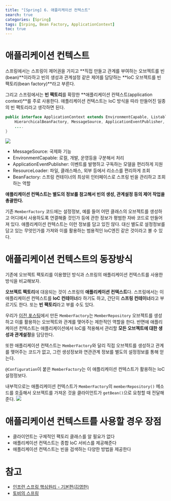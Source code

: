 ```yaml
---
title: "[Spring] 6. 애플리케이션 컨텍스트"
search: true
categories: [Spring]
tags: [Srping, Bean Factory, ApplicationContext]
toc: true
---
```




# 애플리케이션 컨텍스트

스프링에서는 스프링이 제어권을 가지고 **직접 만들고 관계를 부여하는 오브젝트를 빈(bean)**이라하고
빈의 생성과 관계설정 같은 제어를 담당하는 **IoC 오브젝트를 빈 팩토리(bean factory)**라고 부른다.

그리고 스프링에서는 **빈 팩토리**를 확장한 **애플리케이션 컨텍스트(application context)**를 주로 사용한다.
애플리케이션 컨텍스트는 IoC 방식을 따라 만들어진 일종의 빈 팩토리라고 생각하면 된다.

```java
public interface ApplicationContext extends EnvironmentCapable, ListableBeanFactory,
    HierarchicalBeanFactory, MessageSource, ApplicationEventPublisher, ResourcePatternResolver {
    ....
}
```
![]({{site.url}}/assets/img/post/spring/03/img01.PNG)

 - MessageSource: 국제화 기능
 - EnvironmentCapable: 로컬, 개발, 운영등을 구분해서 처리
 - ApplicationEventPublisher: 이벤트를 발행하고 구독하는 모델을 편리하게 지원
 - ResourceLoader: 파일, 클래스패스, 외부 등에서 리소스를 편리하게 조회
 - BeanFactory: 스프링 컨테이너의 최상위 인터페이스로 스프링 빈을 관리하고 조회하는 역할

**애플리케이션 컨텍스트는 별도의 정보를 참고해서 빈의 생성, 관계설정 등의 제어 작업을 총괄한다.**

기존 `MemberFactory` 코드에는 설정정보, 예를 들어 어떤 클래스의 오브젝트를 생성하고 어디에서 사용하도록 연결해줄 것인가 등에 관한 정보가
평범한 자바 코드로 만들어져 있다. 애플리케이션 컨텍스트는 이런 정보를 담고 있진 않다.
대신 별도로 설정정보를 담고 있는 무엇인가를 가져와 이를 활용하는 범용적인 IoC엔진 같은 것이라고 볼 수 있다.

# 애플리케이션 컨텍스트의 동장방식

기존에 오브젝트 팩토리를 이용했던 방식과 스프링의 애플리케이션 컨텍스트를 사용한 방식을 비교해보자.

**오브젝트 팩토리**에 대응되는 것이 스프링의 **애플리케이션 컨텍스트**다. 스프링에서는 이 애플리케이션 컨텍스트를 **IoC 컨테이너**라 하기도 하고,
간단히 **스프링 컨테이너**라고 부르기도 한다. 또는 **빈 팩토리**라고 부를 수도 있다.

우리가 [이전 포스팅]({{site.url}}/posts/spring-05)에서 만든 `MemberFactory`는 `MemberRepository` 오브젝트를 생성하고 이를 활용하는 오브젝트와 관계를 맺어주는
제한적인 역할을 한다. 반면에 애플리케이션 컨텍스트는 애플리케이션에서 IoC를 적용해서 관리할 **모든 오브젝트에 대한 생성과 관계설정**을 담당한다.

또한 애플리케이션 컨텍스트는 `MemberFactory`와 달리 직접 오브젝트를 생성하고 관계를 맺어주는 코드가 없고, 그런 생성정보와 연관관계 정보를
별도의 설정정보를 통해 얻는다.


`@Configuration`이 붙은 `MemberFactory`는 이 애플리케이션 컨텍스트가 활용하는 IoC 설정정보다.

내부적으로는 애플리케이션 컨텍스트가 `MemberFactory`의 `memberRepository()` 메소드를 호출해서 오브젝트를 가져온 것을
클라이언트가 `getBean()`으로 요청할 때 전달해준다.
![]({{site.url}}/assets/img/post/spring/06/img01.PNG)

# 애플리케이션 컨텍스트를 사용할 경우 장점
 - 클라이언트는 구체적인 팩토리 클래스를 알 필요가 없다
 - 애플리케이션 컨텍스트는 종합 IoC 서비스를 제공해준다
 - 애플리케이션 컨텍스트는 빈을 검색하는 다양한 방법을 제공한다

# 참고

- [인프런 스프링 핵심원리 - 기본편(김영한)](https://www.inflearn.com/course/%EC%8A%A4%ED%94%84%EB%A7%81-%ED%95%B5%EC%8B%AC-%EC%9B%90%EB%A6%AC-%EA%B8%B0%EB%B3%B8%ED%8E%B8/dashboard)
- [토비의 스프링](http://www.kyobobook.co.kr/product/detailViewKor.laf?ejkGb=KOR&mallGb=KOR&barcode=9788960773417&orderClick=LAG&Kc=)
